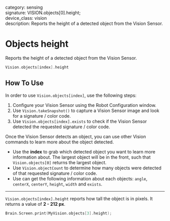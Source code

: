 category: sensing  
signature: VISION.objects[0].height;  
device_class: vision  
description: Reports the height of a detected object from the Vision Sensor.

# Objects height

Reports the height of a detected object from the Vision Sensor.

```cpp
Vision.objects[index].height
```

## How To Use

In order to use `Vision.objects[index]`, use the following steps:

1. Configure your Vision Sensor using the Robot Configuration window.
2. Use `Vision.takeSnapshot()` to capture a Vision Sensor image and look for a signature / color code.
3. Use `Vision.objects[index].exists` to check if the Vision Sensor detected the requested signature / color code. 

Once the Vision Sensor detects an object, you can use other Vision commands to learn more about the object detected. 

* Use the **index** to grab which detected object you want to learn more information about. The largest object will be in the front, such that `Vision.objects[0]` returns the largest object.
* Use `Vision.objectCount` to determine how many objects were detected of that requested signature / color code.
* Use can get the following information about each objects: `angle`, `centerX`, `centerY`, `height`, `width` and `exists`.

---

`Vision.objects[index].height` reports how tall the object is in pixels. It returns a value of **2 - 212 px**.

```cpp
Brain.Screen.print(MyVision.objects[3].height);
```

<advanced>
</advanced>